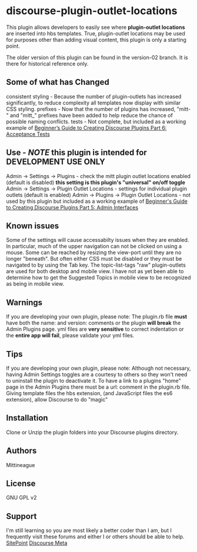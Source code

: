 # discourse-plugin-outlet-locations

This plugin allows developers to easily see where **plugin-outlet locations** are inserted into hbs templates.
True, plugin-outlet locations may be used for purposes other than adding visual content, this plugin is only a starting point. 

The older version of this plugin can be found in the version-02 branch. It is there for historical reference only.

## Some of what has Changed

consistent styling - Because the number of plugin-outlets has increased significantly, to reduce complexity all templates now display with similar CSS styling.
prefixes - Now that the number of plugins has increased, "mitt-" and "mitt_" prefixes have been added to help reduce the chance of possible naming conflicts.
tests - Not complete, but included as a working example of [Beginner’s Guide to Creating Discourse Plugins Part 6: Acceptance Tests](https://meta.discourse.org/t/beginner-s-guide-to-creating-discourse-plugins-part-6-acceptance-tests/32619?u=mittineague)

## Use - _NOTE_ this plugin is intended for DEVELOPMENT USE ONLY

Admin -> Settings -> Plugins - check the mitt plugin outlet locations enabled (default is disabled) **this setting is this plugin's "universal" on/off toggle**
Admin -> Settings -> Plugin Outlet Locations - settings for individual plugin outlets (default is enabled)
Admin -> Plugins -> Plugin Outlet Locations - not used by this plugin but included as a working example of [Beginner's Guide to Creating Discourse Plugins Part 5: Admin Interfaces](https://meta.discourse.org/t/beginners-guide-to-creating-discourse-plugins-part-5-admin-interfaces/31761?u=mittineague)

## Known issues

Some of the settings will cause accessabilty issues when they are enabled. In particular, much of the upper navigation can not be clicked on using a mouse.
Some can be reached by resizing the view-port until they are no longer "beneath". But often either CSS must be disabled or they must be navigated to by using the Tab key.
The topic-list-tags "raw" plugin-outlets are used for both desktop and mobile view. I have not as yet been able to determine how to get the Suggested Topics in mobile view to be recognized as being in mobile view.

## Warnings

If you are developing your own plugin, please note:
The plugin.rb file **must** have both the name: and version: comments or the plugin **will break** the Admin Plugins page.
yml files are **very sensitive** to correct indentation or the **entire app will fail**, please validate your yml files.

## Tips

If you are developing your own plugin, please note:
Although not necessary, having Admin Settings toggles are a courtesy to others so they won't need to uninstall the plugin to deactivate it.
To have a link to a plugins "home" page in the Admin Plugins there must be a url: comment in the plugin.rb file.
Giving template files the hbs extension, (and JavaScript files the es6 extension), allow Discourse to do "magic"

## Installation

Clone or Unzip the plugin folders into your Discourse plugins directory.

## Authors

Mittineague

## License

GNU GPL v2

## Support

I'm still learning so you are most likely a better coder than I am, but I frequently visit these forums and either I or others should be able to help.
[SitePoint](http://community.sitepoint.com/)
[Discourse Meta](https://meta.discourse.org/)
